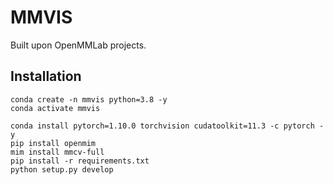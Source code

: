 # MMVIS

Built upon OpenMMLab projects.

## Installation

```shell
conda create -n mmvis python=3.8 -y
conda activate mmvis

conda install pytorch=1.10.0 torchvision cudatoolkit=11.3 -c pytorch -y
pip install openmim
mim install mmcv-full
pip install -r requirements.txt
python setup.py develop
```
